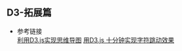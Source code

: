 ## D3-拓展篇
- 参考链接  
  [利用D3.js实现思维导图](https://juejin.cn/post/6844903904417677320)
  [用D3.js 十分钟实现字符跳动效果](https://juejin.cn/post/6844903621285380109)